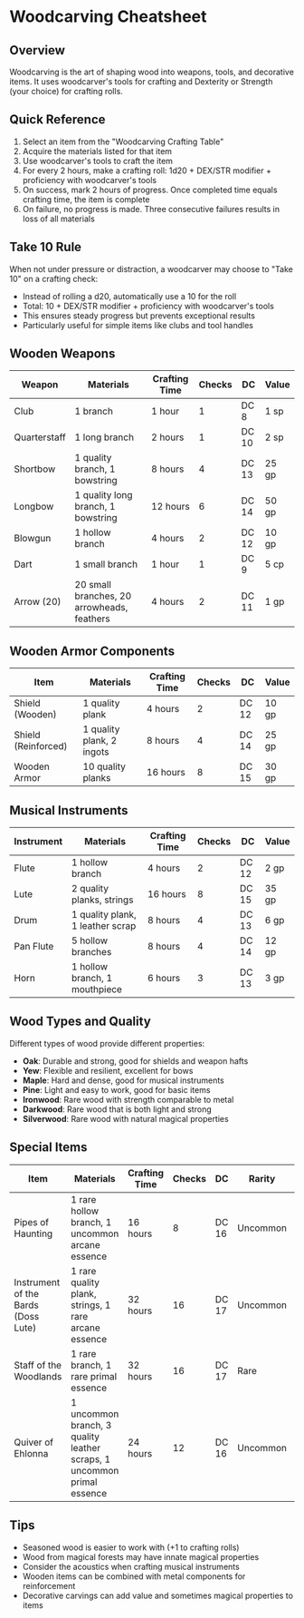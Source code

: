 # Woodcarving Cheatsheet

## Overview
Woodcarving is the art of shaping wood into weapons, tools, and decorative items. It uses woodcarver's tools for crafting and Dexterity or Strength (your choice) for crafting rolls.

## Quick Reference
1. Select an item from the "Woodcarving Crafting Table"
2. Acquire the materials listed for that item
3. Use woodcarver's tools to craft the item
4. For every 2 hours, make a crafting roll: 1d20 + DEX/STR modifier + proficiency with woodcarver's tools
5. On success, mark 2 hours of progress. Once completed time equals crafting time, the item is complete
6. On failure, no progress is made. Three consecutive failures results in loss of all materials

## Take 10 Rule
When not under pressure or distraction, a woodcarver may choose to "Take 10" on a crafting check:
- Instead of rolling a d20, automatically use a 10 for the roll
- Total: 10 + DEX/STR modifier + proficiency with woodcarver's tools
- This ensures steady progress but prevents exceptional results
- Particularly useful for simple items like clubs and tool handles

## Wooden Weapons
| Weapon | Materials | Crafting Time | Checks | DC | Value |
|--------|-----------|---------------|--------|-----|-------|
| Club | 1 branch | 1 hour | 1 | DC 8 | 1 sp |
| Quarterstaff | 1 long branch | 2 hours | 1 | DC 10 | 2 sp |
| Shortbow | 1 quality branch, 1 bowstring | 8 hours | 4 | DC 13 | 25 gp |
| Longbow | 1 quality long branch, 1 bowstring | 12 hours | 6 | DC 14 | 50 gp |
| Blowgun | 1 hollow branch | 4 hours | 2 | DC 12 | 10 gp |
| Dart | 1 small branch | 1 hour | 1 | DC 9 | 5 cp |
| Arrow (20) | 20 small branches, 20 arrowheads, feathers | 4 hours | 2 | DC 11 | 1 gp |

## Wooden Armor Components
| Item | Materials | Crafting Time | Checks | DC | Value |
|------|-----------|---------------|--------|-----|-------|
| Shield (Wooden) | 1 quality plank | 4 hours | 2 | DC 12 | 10 gp |
| Shield (Reinforced) | 1 quality plank, 2 ingots | 8 hours | 4 | DC 14 | 25 gp |
| Wooden Armor | 10 quality planks | 16 hours | 8 | DC 15 | 30 gp |

## Musical Instruments
| Instrument | Materials | Crafting Time | Checks | DC | Value |
|------------|-----------|---------------|--------|-----|-------|
| Flute | 1 hollow branch | 4 hours | 2 | DC 12 | 2 gp |
| Lute | 2 quality planks, strings | 16 hours | 8 | DC 15 | 35 gp |
| Drum | 1 quality plank, 1 leather scrap | 8 hours | 4 | DC 13 | 6 gp |
| Pan Flute | 5 hollow branches | 8 hours | 4 | DC 14 | 12 gp |
| Horn | 1 hollow branch, 1 mouthpiece | 6 hours | 3 | DC 13 | 3 gp |

## Wood Types and Quality
Different types of wood provide different properties:
- **Oak**: Durable and strong, good for shields and weapon hafts
- **Yew**: Flexible and resilient, excellent for bows
- **Maple**: Hard and dense, good for musical instruments
- **Pine**: Light and easy to work, good for basic items
- **Ironwood**: Rare wood with strength comparable to metal
- **Darkwood**: Rare wood that is both light and strong
- **Silverwood**: Rare wood with natural magical properties

## Special Items
| Item | Materials | Crafting Time | Checks | DC | Rarity | Value |
|------|-----------|---------------|--------|-----|--------|-------|
| Pipes of Haunting | 1 rare hollow branch, 1 uncommon arcane essence | 16 hours | 8 | DC 16 | Uncommon | 400 gp |
| Instrument of the Bards (Doss Lute) | 1 rare quality plank, strings, 1 rare arcane essence | 32 hours | 16 | DC 17 | Uncommon | 500 gp |
| Staff of the Woodlands | 1 rare branch, 1 rare primal essence | 32 hours | 16 | DC 17 | Rare | 5,000 gp |
| Quiver of Ehlonna | 1 uncommon branch, 3 quality leather scraps, 1 uncommon primal essence | 24 hours | 12 | DC 16 | Uncommon | 350 gp |

## Tips
- Seasoned wood is easier to work with (+1 to crafting rolls)
- Wood from magical forests may have innate magical properties
- Consider the acoustics when crafting musical instruments
- Wooden items can be combined with metal components for reinforcement
- Decorative carvings can add value and sometimes magical properties to items
